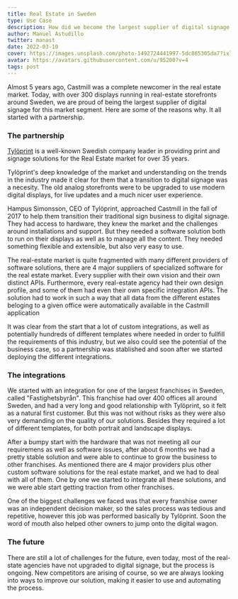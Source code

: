 ```yaml
---
title: Real Estate in Sweden
type: Use Case
description: How did we become the largest supplier of digital signage for the Real Estate market in Sweden?
author: Manuel Astudillo
twitter: manast
date: 2022-03-10
cover: https://images.unsplash.com/photo-1492724441997-5dc865305da7?ixlib=rb-1.2.1&ixid=eyJhcHBfaWQiOjEyMDd9&auto=format&fit=crop&w=1679&q=80
avatar: https://avatars.githubusercontent.com/u/95200?v=4
tags: post
---
```


Almost 5 years ago, Castmill was a complete newcomer in the real estate market. Today, with over 300 displays running in real-estate storefronts around Sweden, we are proud of being the largest supplier of digital signage for this market segment. Here are some of the reasons why. It all started with a partnership.

### The partnership

[Tylöprint](https://tyloprint.se) is a well-known Swedish company leader in providing print and signage solutions for the Real Estate market for over 35 years.

Tylöprint's deep knowledge of the market and understanding on the trends in the industry made it clear for them that a transition
to digital signage was a necesity. The old analog storefronts were to be upgraded to use modern digital displays, for live updates and a much nicer user experience.

Hampus Simonsson, CEO of Tylöprint, approached Castmill in the fall of 2017 to help them transition their traditional sign business to digital signage. They had access to hardware, they knew the market and the challenges around installations and support. But they needed a software solution both to run on their displays as well as to manage all the content. They needed something flexible and extensible, but also very easy to use.

The real-estate market is quite fragmented with many different providers of software solutions, there are 4 major suppliers of specialized software for the real estate market. Every supplier with their own vision and their own distinct APIs. Furthermore, every real-estate agency had their own design profile, and some of them had even their own specific integration APIs. The solution had to work in such a way that all data from the different estates beloging to a given office were automatically available in the Castmill application

It was clear from the start that a lot of custom integrations, as well as potentially hundreds of different templates where needed in order to fullfill the requirements of this industry, but we also could see the potential of the business case, so a partnership was stablished and soon after we started deploying the different integrations.

### The integrations

We started with an integration for one of the largest franchises in Sweden, called "Fastighetsbyrån". This franchise had over 400 offices all around Sweden, and had a very long and good relationship with Tylöprint, so it felt as a natural first customer. But this was not
without risks as they were also very demanding on the quality of our solutions. Besides they required a lot of different templates, for both
portrait and landscape displays.

After a bumpy start with the hardware that was not meeting all our requiremens as well as software issues, after about 6 months we
had a pretty stable solution and were able to continue to grow the business to other franchises. As mentioned there are 4 major
providers plus other custom software solutions for the real estate market, and we had to deal with all of them. One by one we started to integrate all these solutions, and we were able start getting traction from other franchises.

One of the biggest challenges we faced was that every franshise owner was an independent decision maker, so the sales process was
tedious and repetitive, however this job was performed basically by Tylöprint. Soon the word of mouth also helped other owners to jump onto the digital wagon.

### The future

There are still a lot of challenges for the future, even today, most of the real-state agencies have not upgraded to digital signage, but the process is ongoing. New competitors are arising of course, so we are always looking into ways to improve our solution, making it easier
to use and automating the process.



